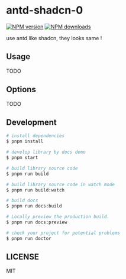 # antd-shadcn-0

[![NPM version](https://img.shields.io/npm/v/antd-shadcn-0.svg?style=flat)](https://npmjs.org/package/antd-shadcn-0)
[![NPM downloads](http://img.shields.io/npm/dm/antd-shadcn-0.svg?style=flat)](https://npmjs.org/package/antd-shadcn-0)

use antd like shadcn, they looks same !

## Usage

TODO

## Options

TODO

## Development

```bash
# install dependencies
$ pnpm install

# develop library by docs demo
$ pnpm start

# build library source code
$ pnpm run build

# build library source code in watch mode
$ pnpm run build:watch

# build docs
$ pnpm run docs:build

# Locally preview the production build.
$ pnpm run docs:preview

# check your project for potential problems
$ pnpm run doctor
```

## LICENSE

MIT
